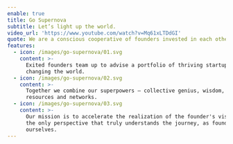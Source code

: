 ```yaml
---
enable: true
title: Go Supernova
subtitle: Let’s light up the world.
video_url: 'https://www.youtube.com/watch?v=Mq61xLTDdGI'
quote: We are a conscious cooperative of founders invested in each other’s success.
features:
  - icon: /images/go-supernova/01.svg
    content: >-
      Exited founders team up to advise a portfolio of thriving startups
      changing the world.
  - icon: /images/go-supernova/02.svg
    content: >-
      Together we combine our superpowers – collective genius, wisdom, skills,
      resources and networks. 
  - icon: /images/go-supernova/03.svg
    content: >-
      Our mission is to accelerate the realization of the founder's vision from
      the only perspective that truly understands the journey, as founders
      ourselves.
---
```







